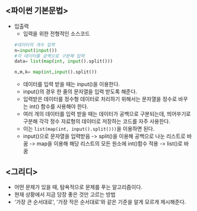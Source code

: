 ## <파이썬 기본문법>
* 입출력
  -  입력을 위한 전형적인 소스코드
  ```python
  #데이터의 개수 입력
  n=input(input())
  #각 데이터를 공백으로 구분해 입력
  data= list(map(int, input().split()))
  
  n,m,k= map(int,input().split())
  ```
    + 데이터를 입력 받을 때는 input()을 이용한다.
    + input()의 경우 한 줄의 문자열을 입력 받도록 해준다.
    + 입력받은 데이터를 정수형 데이터로 처리하기 위해서는 문자열을 정수로 바꾸는 int() 함수를 사용해야 한다.
    + 여러 개의 데이터를 입력 받을 때는 데이터가 공백으로 구분되는데, 띄어쑤기로 구분해 각각 정수 자료형의 데이터로 저장하는 코드를 자주 사용한다.
    + 이는 ```list(map(int, input().split()))```을 이용하면 된다.
    + input()으로 문자열을 입력받음 -> split()을 이용해 공백으로 나눈 리스트로 바꿈 -> map을 이용해 해당 리스트의 모든 원소에 int()함수 적용 -> list()로 바꿈
  

## <그리디>
* 어떤 문제가 있을 때, 탐욕적으로 문제를 푸는 알고리즘이다.
* 현재 상황에서 지금 당장 좋은 것만 고르는 방법
* '가장 큰 순서대로', '가장 작은 순서대로'와 같은 기준을 알게 모르게 제시해준다.
